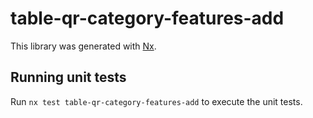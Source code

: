 # table-qr-category-features-add

This library was generated with [Nx](https://nx.dev).

## Running unit tests

Run `nx test table-qr-category-features-add` to execute the unit tests.
